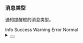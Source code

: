 ### 消息类型

通知提醒框的消息类型。

<div class="cell-demo vp-raw">
  <yc-space>
    <yc-button
      type="primary"
      @click="$notification.info('This is an info message!')">
      Info
    </yc-button>
    <yc-button
      type="primary"
      status="success"
      @click="$notification.success('This is a success message!')">
      Success
    </yc-button>
    <yc-button
      type="primary"
      status="warning"
      @click="$notification.warning('This is a warning message!')">
      Warning
    </yc-button>
    <yc-button
      type="primary"
      status="danger"
      @click="$notification.error('This is an error message!')">
      Error
    </yc-button>
    <yc-button
      type="secondary"
      @click="$notification.info({
            content: 'This is an error message!',
            showIcon: false,
          })
      ">
      Normal
    </yc-button>
  </yc-space>
</div>

<script setup></script>

<details>
<summary>
 <button class="code-btn"  >
    <icon-code />
 </button>
</summary>

```vue
<template>
  <yc-space>
    <yc-button
      type="primary"
      @click="$notification.info('This is an info message!')">
      Info
    </yc-button>
    <yc-button
      type="primary"
      status="success"
      @click="$notification.success('This is a success message!')">
      Success
    </yc-button>
    <yc-button
      type="primary"
      status="warning"
      @click="$notification.warning('This is a warning message!')">
      Warning
    </yc-button>
    <yc-button
      type="primary"
      status="danger"
      @click="$notification.error('This is an error message!')">
      Error
    </yc-button>
    <yc-button
      type="secondary"
      @click="
        $notification.info({
          content: 'This is an error message!',
          showIcon: false,
        })
      ">
      Normal
    </yc-button>
  </yc-space>
</template>

<script setup></script>
```

</details>
